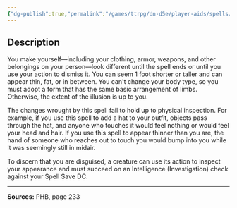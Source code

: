 ```yaml
---
{"dg-publish":true,"permalink":"/games/ttrpg/dn-d5e/player-aids/spells/level-1/disguise-self/","tags":["ttrpg/dnd/5e","verbal","somatic","spell"],"noteIcon":""}
---
```



## Description
You make yourself—including your clothing, armor, weapons, and other belongings on your person—look different until the spell ends or until you use your action to dismiss it.
You can seem 1 foot shorter or taller and can appear thin, fat, or in between.
You can't change your body type, so you must adopt a form that has the same basic arrangement of limbs.
Otherwise, the extent of the illusion is up to you.

The changes wrought by this spell fail to hold up to physical inspection.
For example, if you use this spell to add a hat to your outfit, objects pass through the hat, and anyone who touches it would feel nothing or would feel your head and hair.
If you use this spell to appear thinner than you are, the hand of someone who reaches out to touch you would bump into you while it was seemingly still in midair.

To discern that you are disguised, a creature can use its action to inspect your appearance and must succeed on an Intelligence (Investigation) check against your Spell Save DC.

---

**Sources:** PHB, page 233
